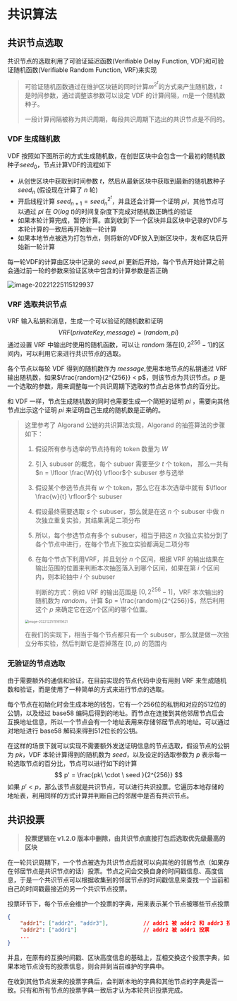 # 共识算法

## 共识节点选取

共识节点的选取利用了可验证延迟函数(Verifiable Delay Function, VDF)和可验证随机函数(Verifiable Random Function, VRF)来实现

>可验证随机函数通过在维护区块链的同时计算$m^{2^t}$的方式来产生随机数，$t$ 是时间参数，通过调整该参数可以设定 VDF 的计算间隔，$m$是一个随机数种子。
>
>一段计算间隔被称为共识周期，每段共识周期下选出的共识节点是不同的。

### VDF 生成随机数

VDF 按照如下图所示的方式生成随机数，在创世区块中会包含一个最初的随机数种子$seed_0$，节点计算VDF的流程如下

* 从创世区块中获取到时间参数 $t$，然后从最新区块中获取到最新的随机数种子 $seed_n$ (假设现在计算了 $n$ 轮)
* 开启线程计算 $seed_{n+1} = {seed_n}^{2^t}$，并且还会计算一个证明 $pi$，其他节点可以通过 $pi$ 在 $O(log \ t)$的时间复杂度下完成对随机数正确性的验证
* 如果本轮计算完成，暂停计算。直到收到下一个区块并且区块中记录的VDF与本轮计算的一致后再开始新一轮计算
* 如果本地节点被选为打包节点，则将新的VDF放入到新区块中，发布区块后开始新一轮计算

每一轮VDF的计算由区块中记录的 $seed, pi$ 更新后开始，每个节点开始计算之前会通过前一轮的参数来验证区块中包含的计算参数是否正确

![image-20221225115129937](http://imgs.decision01.com/202212251151234.png)

### VRF 选取共识节点

VRF 输入私钥和消息，生成一个可以验证的随机数和证明
$$
VRF(privateKey, message) = (random, pi)
$$
通过设置 VRF 中输出时使用的随机函数，可以让 $random$ 落在$[0, 2^{256} -1]$的区间内，可以利用它来进行共识节点的选取。

各个节点以每轮 VDF 得到的随机数作为 $message$,使用本地节点的私钥通过 VRF 输出随机数，如果$\frac{random}{2^{256}} < p$，则该节点为共识节点。$p$ 是一个选取的参数，用来调整每一个共识周期下选取的节点占总体节点的百分比。

和 VDF 一样，节点生成随机数的同时也需要生成一个简短的证明 $pi$ ，需要向其他节点出示这个证明 $pi$ 来证明自己生成的随机数是正确的。

> 这里参考了 Algorand 公链的共识算法实现，Algorand 的抽签算法的步骤如下：
>
> 1. 假设所有参与选举的节点持有的 token 数量为 $W$
>
> 2. 引入 subuser 的概念，每个 subuer 需要至少 $t$ 个 token， 那么一共有$n = \lfloor \frac{W}{t} \rfloor$个 subuser 参与选举
>
> 3. 假设某个参选节点共有 $w$ 个 token，那么它在本次选举中就有 $\lfloor \frac{w}{t} \rfloor$个 subuser 
>
> 4. 假设最终需要选取 $s$ 个 subuser，那么就是在这 $n$ 个 subuser 中做 $n$ 次独立重复实验，其结果满足二项分布
>
> 5. 所以，每个参选节点有多个 subuser，相当于把这 $n$ 次独立实验分到了各个节点中进行，在每个节点下独立实验都满足二项分布
>
> 6. 在每个节点下利用VRF，并且划分 $n$ 个区间，根据 VRF 的输出结果在输出范围的位置来判断本次抽签落入到哪个区间，如果在第 $i$ 个区间内，则本轮抽中 $i$ 个 subuser
>
>    判断的方式：例如 VRF 的输出范围是 $[0, 2^{256} - 1]$，VRF 本次输出的随机数为 $random$，计算 $p = \frac{random}{2^{256}}$，然后利用这个 $p$ 来确定它在这$n$个区间的哪个位置。
>
> <img src="https://imgs.decision01.com/202212251516181.png" alt="image-20221225151615621" style="zoom: 50%;" />
>
> 在我们的实现下，相当于每个节点都只有一个 subuser，那么就是做一次独立分布实验，然后判断它是否掉落在 $[0, p)$ 的范围内

### 无验证的节点选取

由于需要额外的通信和验证，在目前实现的节点代码中没有用到 VRF 来生成随机数和验证，而是使用了一种简单的方式来进行节点的选取。

每个节点在初始化时会生成本地的钱包，它有一个256位的私钥和对应的512位的公钥，以及经过 base58 编码后得到的地址。而节点在连接到其他邻居节点后会互换地址信息，所以一个节点会有一个地址表用来存储邻居节点的地址。可以通过对地址进行 base58 解码来得到512位长的公钥。

在这样的场景下就可以实现不需要额外发送证明信息的节点选取，假设节点的公钥为 $pk$，VDF 本轮计算得到的随机数为 $seed$，以及设定的选取参数为 $p$ 表示每一轮选取节点的百分比，节点可以进行如下的计算
$$
p' = \frac{pk\ \cdot \ seed }{2^{256}}
$$
如果 $p' < p$，那么该节点就是共识节点，可以进行共识投票。它遍历本地存储的地址表，利用同样的方式计算并判断自己的邻居中是否有共识节点。

## 共识投票

> **投票逻辑在 v1.2.0 版本中删除，由共识节点直接打包后选取优先级最高的区块**

在一轮共识周期下，一个节点被选为共识节点后就可以向其他的邻居节点（如果存在邻居节点是共识节点的话）投票。节点之间会交换自身的时间戳信息、高度信息，于是一个共识节点可以根据收集到的邻居节点的时间戳信息来查找一个当前和自己的时间戳最接近的另一个共识节点投票。

投票环节下，每个节点会维护一个投票的字典，用来表示某个节点被哪些节点投票

```json
{
	"addr1": ["addr2", "addr3"],           // addr1 被 addr2 和 addr3 投票
	"addr2": ["addr1"]                     // addr2 被 addr1 投票
    ...
}
```

并且，在原有的互换时间戳、区块高度信息的基础上，互相交换这个投票字典，如果本地节点没有的投票信息，则合并到当前维护的字典中。

在收到其他节点发来的投票字典后，会判断本地的字典和其他节点的字典是否一致。只有和所有节点的投票字典一致后才认为本轮共识投票完成。



